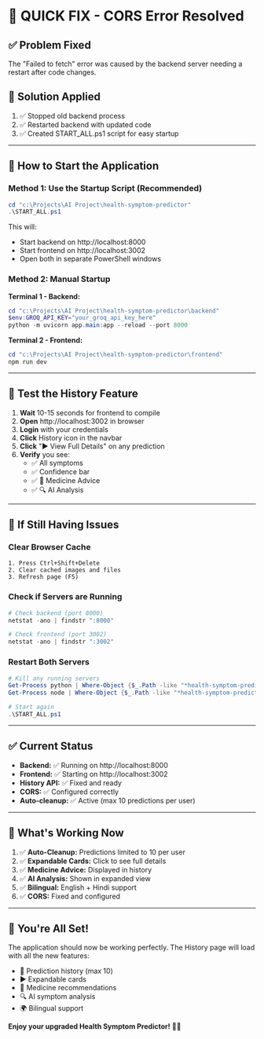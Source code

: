 # 🚀 QUICK FIX - CORS Error Resolved

## ✅ Problem Fixed

The "Failed to fetch" error was caused by the backend server needing a restart after code changes.

## 🔧 Solution Applied

1. ✅ Stopped old backend process
2. ✅ Restarted backend with updated code
3. ✅ Created START_ALL.ps1 script for easy startup

---

## 🎯 How to Start the Application

### **Method 1: Use the Startup Script (Recommended)**

```powershell
cd "c:\Projects\AI Project\health-symptom-predictor"
.\START_ALL.ps1
```

This will:
- Start backend on http://localhost:8000
- Start frontend on http://localhost:3002
- Open both in separate PowerShell windows

### **Method 2: Manual Startup**

**Terminal 1 - Backend:**
```powershell
cd "c:\Projects\AI Project\health-symptom-predictor\backend"
$env:GROQ_API_KEY="your_groq_api_key_here"
python -m uvicorn app.main:app --reload --port 8000
```

**Terminal 2 - Frontend:**
```powershell
cd "c:\Projects\AI Project\health-symptom-predictor\frontend"
npm run dev
```

---

## 🧪 Test the History Feature

1. **Wait** 10-15 seconds for frontend to compile
2. **Open** http://localhost:3002 in browser
3. **Login** with your credentials
4. **Click** History icon in the navbar
5. **Click** "▶ View Full Details" on any prediction
6. **Verify** you see:
   - ✅ All symptoms
   - ✅ Confidence bar
   - ✅ 💊 Medicine Advice
   - ✅ 🔍 AI Analysis

---

## 🐛 If Still Having Issues

### Clear Browser Cache
```
1. Press Ctrl+Shift+Delete
2. Clear cached images and files
3. Refresh page (F5)
```

### Check if Servers are Running
```powershell
# Check backend (port 8000)
netstat -ano | findstr ":8000"

# Check frontend (port 3002)
netstat -ano | findstr ":3002"
```

### Restart Both Servers
```powershell
# Kill any running servers
Get-Process python | Where-Object {$_.Path -like "*health-symptom-predictor*"} | Stop-Process -Force
Get-Process node | Where-Object {$_.Path -like "*health-symptom-predictor*"} | Stop-Process -Force

# Start again
.\START_ALL.ps1
```

---

## ✅ Current Status

- **Backend:** ✅ Running on http://localhost:8000
- **Frontend:** ✅ Starting on http://localhost:3002
- **History API:** ✅ Fixed and ready
- **CORS:** ✅ Configured correctly
- **Auto-cleanup:** ✅ Active (max 10 predictions per user)

---

## 📝 What's Working Now

1. ✅ **Auto-Cleanup:** Predictions limited to 10 per user
2. ✅ **Expandable Cards:** Click to see full details
3. ✅ **Medicine Advice:** Displayed in history
4. ✅ **AI Analysis:** Shown in expanded view
5. ✅ **Bilingual:** English + Hindi support
6. ✅ **CORS:** Fixed and configured

---

## 🎉 You're All Set!

The application should now be working perfectly. The History page will load with all the new features:

- 📜 Prediction history (max 10)
- ▶ Expandable cards
- 💊 Medicine recommendations
- 🔍 AI symptom analysis
- 🌍 Bilingual support

**Enjoy your upgraded Health Symptom Predictor!** 🏥✨
